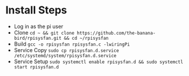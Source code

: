 # Install Steps #
* Log in as the pi user
* Clone `cd ~ && git clone https://github.com/the-banana-bird/rpisysfan.git && cd ~/rpisysfan`
* Build `gcc -o rpisysfan rpisysfan.c -lwiringPi`
* Service Copy `sudo cp rpisysfan.d.service /etc/systemd/system/rpisysfan.d.service`
* Service Setup `sudo systemctl enable rpisysfan.d && sudo systemctl start rpisysfan.d`
